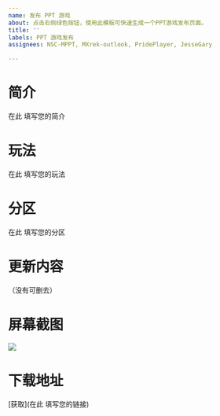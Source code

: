```yaml
---
name: 发布 PPT 游戏
about: 点击右侧绿色按钮，使用此模板可快速生成一个PPT游戏发布页面。
title: ''
labels: PPT 游戏发布
assignees: NSC-MPPT, MXrek-outlook, PridePlayer, JesseGary

---
```


# 简介

在此 填写您的简介

# 玩法

在此 填写您的玩法

# 分区

在此 填写您的分区

# 更新内容

（没有可删去）

# 屏幕截图

![](图片链接)

# 下载地址

[获取](在此 填写您的链接)
